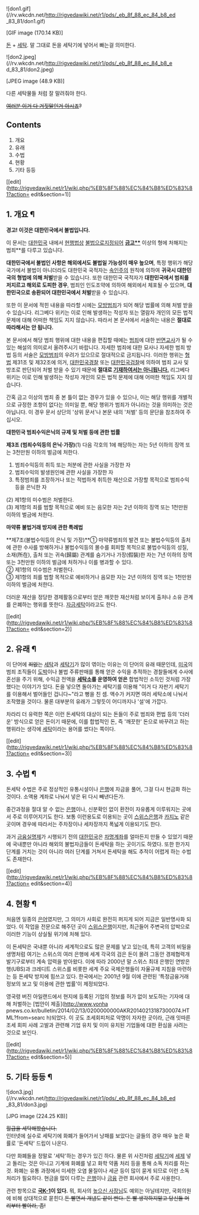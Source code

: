 ![don1.gif](//rv.wkcdn.net/http://rigvedawiki.net/r1/pds/_eb_8f_88_ec_84_b8_ed
_83_81/don1.gif)

[GIF image (170.14 KB)]

  
[돈](%EB%8F%88.md) \+ [세탁](%EC%84%B8%ED%83%81.md). 말 그대로 돈을 세탁기에 넣어서 빠는걸
의미한다.

![don2.jpeg](//rv.wkcdn.net/http://rigvedawiki.net/r1/pds/_eb_8f_88_ec_84_b8_e
d_83_81/don2.jpeg)

[JPEG image (48.9 KB)]

  
다른 세탁물들 처럼 잘 말려줘야 한다.

<del>[여러분 이거 다 거짓말인거 아시죠](%EC%97%AC%EB%9F%AC%EB%B6%84%20%EC%9D%B4%EA%B1%B0%20%EB%8B%A4%20%EA%B1%B0%EC%A7%93%EB%A7%90%EC%9D%B8%EA%B1%B0%20%EC%95%84%EC%8B%9C%EC%A3%A0.md)?</del>

## Contents

    

1. 개요 
2. 유래 
3. 수법 
4. 현황 
5. 기타 등등 

[[edit](http://rigvedawiki.net/r1/wiki.php/%EB%8F%88%EC%84%B8%ED%83%81?action=
edit&section=1)]

## 1. 개요 ¶

**경고! 이것은 대한민국에서 불법입니다.**  
  
이 문서는 [대한민국](%EB%8C%80%ED%95%9C%EB%AF%BC%EA%B5%AD.md) 내에서
[현행법상](%ED%98%95%EB%B2%95/%EC%A3%84.md) [불법으로지정되어](%EB%B2%94%EC%A3%84%20%EA%B4%80%EB%A0%A8%20%EC%A0%95%EB%B3%B4.md)
**[금고**](%EA%B8%88%EA%B3%A0.md)** 이상의 형에 처해지는 범죄**를 다루고 있습니다.  
  
**대한민국에서 불법인 사항은 해외에서도 불법일 가능성이 매우 높으며**, 특정 행위가 해당 국가에서 불법이 아니더라도 대한민국 국적자는 [속인주의](%EC%86%8D%EC%9D%B8%EC%A3%BC%EC%9D%98.md) 원칙에 의하여 **귀국시 대한민국의 형법에 의해 처벌**받을 수 있습니다. 또한 대한민국 국적자가 **대한민국에서 범죄를 저지르고 해외로 도피한 경우**, 범죄인 인도조약에 의하여 해외에서 체포될 수 있으며, **대한민국으로 송환되어 대한민국에서 처벌**받을 수 있습니다.  
  
또한 이 문서에 적힌 내용을 따라할 시에는 [모방범죄](%EB%AA%A8%EB%B0%A9%EB%B2%94%EC%A3%84.md)가 되어
해당 법률에 의해 처벌 받을 수 있습니다. 리그베다 위키는 이로 인해 발생하는 작성자 또는 열람자 개인의 모든 법적 문제에 대해 어떠한
책임도 지지 않습니다. 따라서 본 문서에서 서술하는 내용은 **절대로 따라해서는 안 됩니다.**  
  
본 문서에서 해당 범죄 행위에 대한 내용을 편집할 때에는 [범죄](%EB%B2%94%EC%A3%84.md)에 대한
[반면교사](%EB%B0%98%EB%A9%B4%EA%B5%90%EC%82%AC.md)가 될 수 있는 해설의 의미로서 올려주시기
바랍니다. 자세한 범죄에 대한 묘사나 자세한 범죄 방법 등의 서술은
[모방범죄](%EB%AA%A8%EB%B0%A9%EB%B2%94%EC%A3%84.md)의 우려가 있으므로 절대적으로 금지됩니다. 이러한
행위는 [형법](%ED%98%95%EB%B2%95.md) 제31조 및 제32조에 의거, [대한민국경찰](%EB%8C%80%ED%95%9C%EB%AF%BC%EA%B5%AD%20%EA%B2%BD%EC%B0%B0.md) 또는 [대한민국검찰](%EA%B2%80%EC%B0%B0.md)에 의하여 범죄 교사 및 방조로 판단되어 처벌 받을 수 있기 때문에 **절대로
[기재하여서는 아니됩니다.](%EC%9E%91%EC%84%B1%EA%B8%88%EC%A7%80.md)** 리그베다 위키는 이로 인해
발생하는 작성자 개인의 모든 법적 문제에 대해 어떠한 책임도 지지 않습니다.  
  
간혹 금고 이상의 범죄 중 본 틀이 없는 경우가 있을 수 있으나, 이는 해당 행위를 개별적으로 규정한 조항이 없다는 의미일 뿐, 해당 행위가
범죄가 아니라는 것을 의미하는 것은 아닙니다. 이 경우 문서 상단의 '상위 문서'나 본문 내의 '처벌' 등의 문단을 참조하여 주십시오.

  

**대한민국 범죄수익은닉의 규제 및 처벌 등에 관한 법률**

**제3조 (범죄수익등의 은닉·가장)**(1) 다음 각호의 1에 해당하는 자는 5년 이하의 징역 또는 3천만원 이하의 벌금에 처한다.

  1. 범죄수익등의 취득 또는 처분에 관한 사실을 가장한 자
  2. 범죄수익의 발생원인에 관한 사실을 가장한 자
  3. 특정범죄를 조장하거나 또는 적법하게 취득한 재산으로 가장할 목적으로 범죄수익등을 은닉한 자

(2) 제1항의 미수범은 처벌한다.  
(3) 제1항의 죄를 범할 목적으로 예비 또는 음모한 자는 2년 이하의 징역 또는 1천만원 이하의 벌금에 처한다.  

**마약류 불법거래 방지에 관한 특례법**

**제7조(불법수익등의 은닉 및 가장)**① 마약류범죄의 발견 또는 불법수익등의 출처에 관한 수사를 방해하거나 불법수익등의 몰수를 회피할 목적으로 불법수익등의 성질, 소재(所在), 출처 또는 귀속(歸屬) 관계를 숨기거나 가장(假裝)한 자는 7년 이하의 징역 또는 3천만원 이하의 벌금에 처하거나 이를 병과할 수 있다.  
② 제1항의 미수범은 처벌한다.  
③ 제1항의 죄를 범할 목적으로 예비하거나 음모한 자는 2년 이하의 징역 또는 1천만원 이하의 벌금에 처한다.

  
더러운 재산을 정당한 경제활동으로부터 얻은 깨끗한 재산처럼 보이게 출처나 소유 관계를 은폐하는 행위를 뜻한다.
[자금세탁](%EC%9E%90%EA%B8%88%EC%84%B8%ED%83%81.md)이라고도 한다.

[[edit](http://rigvedawiki.net/r1/wiki.php/%EB%8F%88%EC%84%B8%ED%83%81?action=
edit&section=2)]

## 2. 유래 ¶

이 단어에 <del>죄없는</del> [세탁](%EC%84%B8%ED%83%81.md)과
[세탁기](%EC%84%B8%ED%83%81%EA%B8%B0.md)가 많이 엮이는 이유는 이 단어의 유래 때문인데,
[미국](%EB%AF%B8%EA%B5%AD.md)의 범죄 조직들이 [도박](%EB%8F%84%EB%B0%95.md)이나 불법
주류판매를 통해 얻은 수익을 추적하는 경찰들에게 수사에 혼선을 주기 위해, 수익금 전액을
**[세탁소](%EC%84%B8%ED%83%81%EC%86%8C.md)를 운영하여 얻은** 합법적인 소득인 것처럼 가장했다는 이야기가
있다. 돈을 넣으면 돌아가는 세탁기를 이용해 "이거 다 자판기 세탁기를 이용해서 벌어들인 겁니다~"라고 뻥을 친 셈. 액수가 커지면 여러
세탁소에 나눠서 조작했을 것이다. 물론 대부분의 유래가 그렇듯이 어디까지나 '설'에 가깝다.

  

차라리 더 유력한 쪽은 이런 돈세탁의 대상이 되는 돈들이 주로 범죄와 편법 등의 '더러운' 방식으로 얻은 돈이기 때문에, 이를 합법적인 돈,
즉 '깨끗한' 돈으로 바꾸려고 하는 행위라는 생각에 [세탁](%EC%84%B8%ED%83%81.md)이라는 용어를 썼다는 쪽이다.

[[edit](http://rigvedawiki.net/r1/wiki.php/%EB%8F%88%EC%84%B8%ED%83%81?action=
edit&section=3)]

## 3. 수법 ¶

돈세탁 수법은 주로 정상적인 유통시설이나 [은행](%EC%9D%80%ED%96%89.md)에 자금을 풀어, 그걸 다시 현금화 하는
것이다. 소액용 계좌로 나눠서 넣은 뒤 다시 빼낸다든가.

  

중간과정을 절대 알 수 없는 [은행](%EC%9D%80%ED%96%89.md)이나, 신분확인 없이 환전이 자유롭게 이루워지는 곳에서
주로 이루어지기도 한다. 보통 이런용도로 이용되는 곳이 [스위스은행](%EC%8A%A4%EC%9C%84%EC%8A%A4%20%EC%9D%80%ED%96%89.md)과
[카지노](%EC%B9%B4%EC%A7%80%EB%85%B8.md) 같은 곳이며 경우에 따라서는 주차장이나 세차장까지 폭넓게 이용되기도
한다.

  

과거 [금융실명제](%EA%B8%88%EC%9C%B5%EC%8B%A4%EB%AA%85%EC%A0%9C.md)가 시행되기 전의
[대한민국](%EB%8C%80%ED%95%9C%EB%AF%BC%EA%B5%AD.md)은
[차명계좌](%EC%B0%A8%EB%AA%85%EA%B3%84%EC%A2%8C.md)를 얼마든지 만들 수 있었기 때문에 국내뿐만 아니라
해외의 불법자금들이 돈세탁을 하는 곳이기도 하였다. 또한 한가지 단계를 거치는 것이 아니라 여러 단계를 거쳐서 돈세탁을 해도 추적이 어렵게
하는 수법도 존재한다.

[[edit](http://rigvedawiki.net/r1/wiki.php/%EB%8F%88%EC%84%B8%ED%83%81?action=
edit&section=4)]

## 4. 현황 ¶

처음엔 일종의 [은어](%EC%9D%80%EC%96%B4.md)였지만, 그 의미가 사회로 완전히 퍼지게 되어 지금은 일반명사화 되었다.
이 작업을 전문으로 해주던 곳이 [스위스은행](%EC%8A%A4%EC%9C%84%EC%8A%A4%20%EC%9D%80%ED%96%89.md)이지만, 최근들어 주변국의 압박으로
이러한 기능이 상실될 위기에 처해 있다.

  

이 돈세탁은 국내뿐 아니라 세계적으로도 많은 문제를 낳고 있는데, 특히 고객의 비밀을 생명처럼 여기는 스위스의 여러 은행에 세계 각국의 검은
돈이 몰려 그동안 경제협력개발기구로부터 계속 압력을 받아왔다. 이에 따라 2000년 말 스위스 최대 은행인 연방은행(UBS)과 크레디트
스위스를 비롯한 세계 주요 국제은행들이 자율규제 지침을 마련하는 등 돈세탁 방지에 힘쓰고 있다. 한국에서는 2001년 9월 이에 관련된
'특정금융거래정보의 보고 및 이용에 관한 법률'이 제정되었다.

  

영국령 버진 아일랜드에서 현지에 등록된 기업의 정보를 허가 없이 보도하는 기자에 대해 처벌하는 [법안이 제출](http://www.yonha
pnews.co.kr/bulletin/2014/02/13/0200000000AKR20140213187300074.HTML?from=searc
h)되었다. 이 곳도 조세회피처로 악명이 자자한 곳이라, 근래 잇따른 조세 회피 사례 고발과 관련해 기업 유치 및 이미 유치된 기업들에 대한
환심을 사려는 것으로 보인다.

[[edit](http://rigvedawiki.net/r1/wiki.php/%EB%8F%88%EC%84%B8%ED%83%81?action=
edit&section=5)]

## 5. 기타 등등 ¶

![don3.jpg](//rv.wkcdn.net/http://rigvedawiki.net/r1/pds/_eb_8f_88_ec_84_b8_ed
_83_81/don3.jpg)

[JPG image (224.25 KB)]

  
<del>월급을 세탁해봤습니다.</del>  
인터넷에 실수로 세탁기에 화폐가 들어가서 낭패를 보았다는 글들의 경우 매우 높은 확률로 '돈세탁' 드립이 나온다.

  

다만 화폐들을 정말로 '세탁'하는 경우가 있긴 하다. 물론 위 사진처럼
[세탁기](%EC%84%B8%ED%83%81%EA%B8%B0.md)에 [세제](%EC%84%B8%EC%A0%9C.md) 넣고
돌리는 것은 아니고 기계에 화폐를 넣고 화학 약품 처리 등을 통해 소독 처리를 하는 것. 화폐는 유통 과정에서 미세한 오염 물질이나 세균
등이 많이 묻게 되므로 이런 소독 처리가 필요하다. 현금을 많이 다루는 [은행](%EC%9D%80%ED%96%89.md)이나
[금융](%EA%B8%88%EC%9C%B5.md) 관련 회사에서 주로 사용한다.

  

관련 항목으로 **[국K-1](%EA%B5%AD%ED%9A%8C%EC%9D%98%EC%9B%90.md)이 있다.** 뭐, 회사의
[높으신 사장님](%EB%86%92%EC%9C%BC%EC%8B%A0%20%EB%B6%84%EB%93%A4.md)도 예외는 아닐테지만,
국회의원에 비해 상대적으로 묻힌다.<del>돈 빨면서 개념도 같이 빤다. 돈 빨 생각하지말고 당신들 머리부터 빨아라, 좀!</del>

